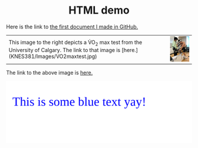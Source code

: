 <h1 align="center">HTML demo</h1> 

Here is the link to [the first document I made in GitHub.](readme.md)  

<table>
  <tr>
    <td style="text-align: left; vertical-align: middle;">
      This image to the right depicts a V&#775;O<sub>2</sub> max test from the University of Calgary. The link to that image is [here.](KNES381/Images/VO2maxtest.jpg)
    </td>
    <td style="text-align: right; vertical-align: middle;">
      <img src="Images/VO2maxtest.jpg" width="200" />
    </td>
  </tr>
</table>

The link to the above image is [here.](Images/VO2maxtest.jpg)

<img src="https://raw.githubusercontent.com/sarafrostad/KNES381/main/Images/colouredtext.svg">
